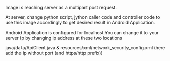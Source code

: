 Image is reaching server as a multipart post request.


At server, change python script, jython caller code and controller code to use this image accordingly to get desired result in Android Application.


Android Application is configured for localhost.You can change it to your server ip by changing ip address at these two locations 

java/data/ApiClient.java  & resources/xml/network_security_config.xml (here add the ip without port (and https/http prefix))
